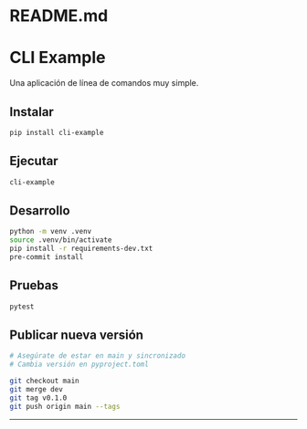 # README.md
# CLI Example

Una aplicación de línea de comandos muy simple.

## Instalar
```bash
pip install cli-example
```

## Ejecutar
```bash
cli-example
```

## Desarrollo
```bash
python -m venv .venv
source .venv/bin/activate
pip install -r requirements-dev.txt
pre-commit install
```

## Pruebas
```bash
pytest
```

## Publicar nueva versión
```bash
# Asegúrate de estar en main y sincronizado
# Cambia versión en pyproject.toml

git checkout main
git merge dev
git tag v0.1.0
git push origin main --tags
```

---
